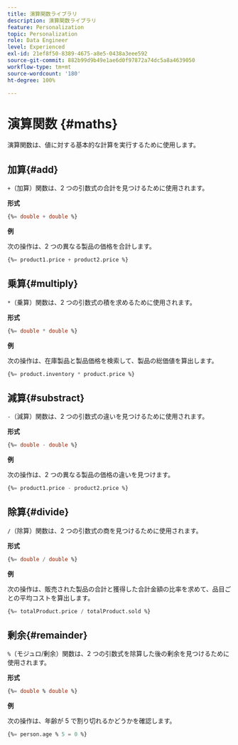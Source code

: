 ```yaml
---
title: 演算関数ライブラリ
description: 演算関数ライブラリ
feature: Personalization
topic: Personalization
role: Data Engineer
level: Experienced
exl-id: 21ef8f50-8389-4675-a8e5-0438a3eee592
source-git-commit: 882b99d9b49e1ae6d0f97872a74dc5a8a4639050
workflow-type: tm+mt
source-wordcount: '180'
ht-degree: 100%

---
```


# 演算関数 {#maths}

演算関数は、値に対する基本的な計算を実行するために使用します。

## 加算{#add}

`+`（加算）関数は、2 つの引数式の合計を見つけるために使用されます。

**形式**

```sql
{%= double + double %}
```

**例**

次の操作は、2 つの異なる製品の価格を合計します。

```sql
{%= product1.price + product2.price %}
```

## 乗算{#multiply}

`*`（乗算）関数は、2 つの引数式の積を求めるために使用されます。

**形式**

```sql
{%= double * double %}
```

**例**

次の操作は、在庫製品と製品価格を検索して、製品の総価値を算出します。

```sql
{%= product.inventory * product.price %}
```

## 減算{#substract}

`-`（減算）関数は、2 つの引数式の違いを見つけるために使用されます。

**形式**

```sql
{%= double - double %}
```

**例**

次の操作は、2 つの異なる製品の価格の違いを見つけます。

```sql
{%= product1.price - product2.price %}
```

## 除算{#divide}

`/`（除算）関数は、2 つの引数式の商を見つけるために使用されます。

**形式**

```sql
{%= double / double %}
```

**例**

次の操作は、販売された製品の合計と獲得した合計金額の比率を求めて、品目ごとの平均コストを算出します。

```sql
{%= totalProduct.price / totalProduct.sold %}
```

## 剰余{#remainder}

`%`（モジュロ/剰余）関数は、2 つの引数式を除算した後の剰余を見つけるために使用されます。

**形式**

```sql
{%= double % double %}
```

**例**

次の操作は、年齢が 5 で割り切れるかどうかを確認します。

```sql
{%= person.age % 5 = 0 %}
```
